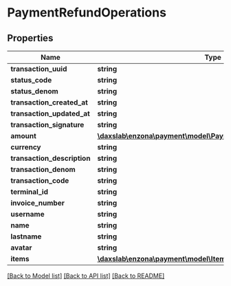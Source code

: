 # PaymentRefundOperations

## Properties
Name | Type | Description | Notes
------------ | ------------- | ------------- | -------------
**transaction_uuid** | **string** |  | [optional] 
**status_code** | **string** |  | [optional] 
**status_denom** | **string** |  | [optional] 
**transaction_created_at** | **string** |  | [optional] 
**transaction_updated_at** | **string** |  | [optional] 
**transaction_signature** | **string** |  | [optional] 
**amount** | [**\daxslab\enzona\payment\model\PaymentRefundOperationsAmount**](PaymentRefundOperationsAmount.md) |  | [optional] 
**currency** | **string** |  | [optional] 
**transaction_description** | **string** |  | [optional] 
**transaction_denom** | **string** |  | [optional] 
**transaction_code** | **string** |  | [optional] 
**terminal_id** | **string** |  | [optional] 
**invoice_number** | **string** |  | [optional] 
**username** | **string** |  | [optional] 
**name** | **string** |  | [optional] 
**lastname** | **string** |  | [optional] 
**avatar** | **string** |  | [optional] 
**items** | [**\daxslab\enzona\payment\model\ItemsOperations[]**](ItemsOperations.md) |  | [optional] 

[[Back to Model list]](../README.md#documentation-for-models) [[Back to API list]](../README.md#documentation-for-api-endpoints) [[Back to README]](../README.md)


